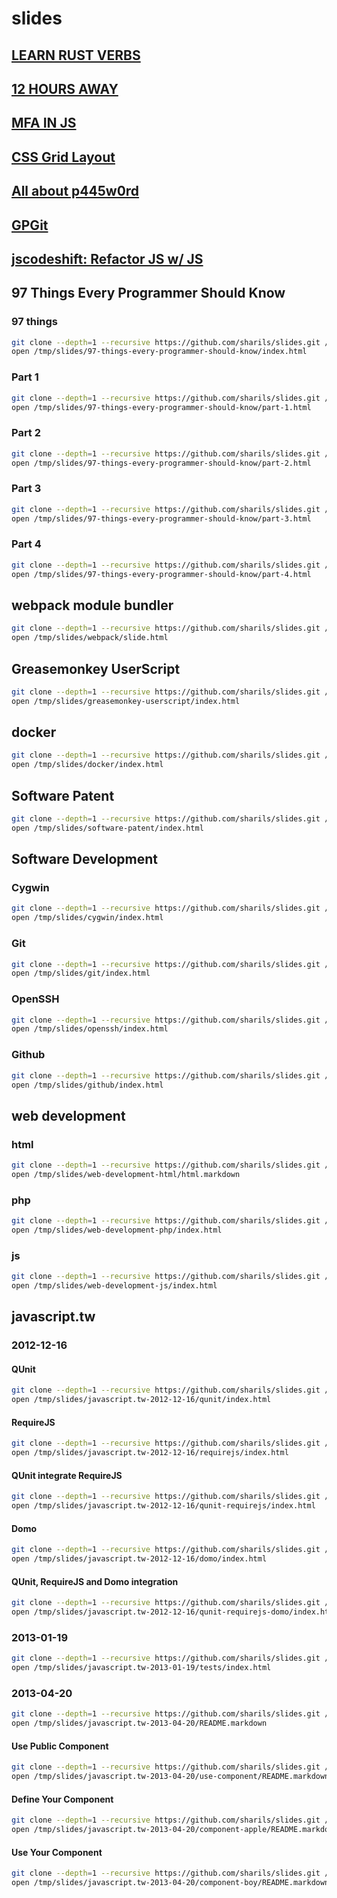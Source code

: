 # slides

## [LEARN RUST VERBS](./20220731-learn-rust-verbs "LEARN RUST VERBS")

## [12 HOURS AWAY](./20201017-12-hours-away "12 HOURS AWAY")

## [MFA IN JS](./20181117-mfa-in-js "MFA IN JS")

## [CSS Grid Layout](./20180831-css-grid-layout "CSS Grid Layout")

## [All about p445w0rd](./20180413-all-about-p455w0rd "All about p445w0rd")

## [GPGit](./20180609-gpgit "GPGit")

## [jscodeshift: Refactor JS w/ JS](./20171105-jscodeshift-refactor-js-with-js/ "jscodeshift: Refactor JS w/ JS")

## 97 Things Every Programmer Should Know

### 97 things

```sh
git clone --depth=1 --recursive https://github.com/sharils/slides.git /tmp/slides/
open /tmp/slides/97-things-every-programmer-should-know/index.html
```

### Part 1

```sh
git clone --depth=1 --recursive https://github.com/sharils/slides.git /tmp/slides/
open /tmp/slides/97-things-every-programmer-should-know/part-1.html
```

### Part 2

```sh
git clone --depth=1 --recursive https://github.com/sharils/slides.git /tmp/slides/
open /tmp/slides/97-things-every-programmer-should-know/part-2.html
```

### Part 3

```sh
git clone --depth=1 --recursive https://github.com/sharils/slides.git /tmp/slides/
open /tmp/slides/97-things-every-programmer-should-know/part-3.html
```

### Part 4

```sh
git clone --depth=1 --recursive https://github.com/sharils/slides.git /tmp/slides/
open /tmp/slides/97-things-every-programmer-should-know/part-4.html
```

## webpack module bundler

```sh
git clone --depth=1 --recursive https://github.com/sharils/slides.git /tmp/slides/
open /tmp/slides/webpack/slide.html
```

## Greasemonkey UserScript

```sh
git clone --depth=1 --recursive https://github.com/sharils/slides.git /tmp/slides/
open /tmp/slides/greasemonkey-userscript/index.html
```

## docker

```sh
git clone --depth=1 --recursive https://github.com/sharils/slides.git /tmp/slides/
open /tmp/slides/docker/index.html
```

## Software Patent

```sh
git clone --depth=1 --recursive https://github.com/sharils/slides.git /tmp/slides/
open /tmp/slides/software-patent/index.html
```

## Software Development

### Cygwin

```sh
git clone --depth=1 --recursive https://github.com/sharils/slides.git /tmp/slides/
open /tmp/slides/cygwin/index.html
```

### Git

```sh
git clone --depth=1 --recursive https://github.com/sharils/slides.git /tmp/slides/
open /tmp/slides/git/index.html
```

### OpenSSH

```sh
git clone --depth=1 --recursive https://github.com/sharils/slides.git /tmp/slides/
open /tmp/slides/openssh/index.html
```

### Github

```sh
git clone --depth=1 --recursive https://github.com/sharils/slides.git /tmp/slides/
open /tmp/slides/github/index.html
```

## web development

### html

```sh
git clone --depth=1 --recursive https://github.com/sharils/slides.git /tmp/slides/
open /tmp/slides/web-development-html/html.markdown
```

### php

```sh
git clone --depth=1 --recursive https://github.com/sharils/slides.git /tmp/slides/
open /tmp/slides/web-development-php/index.html
```

### js

```sh
git clone --depth=1 --recursive https://github.com/sharils/slides.git /tmp/slides/
open /tmp/slides/web-development-js/index.html
```

## javascript.tw

### 2012-12-16

#### QUnit

```sh
git clone --depth=1 --recursive https://github.com/sharils/slides.git /tmp/slides/
open /tmp/slides/javascript.tw-2012-12-16/qunit/index.html
```

#### RequireJS

```sh
git clone --depth=1 --recursive https://github.com/sharils/slides.git /tmp/slides/
open /tmp/slides/javascript.tw-2012-12-16/requirejs/index.html
```

#### QUnit integrate RequireJS

```sh
git clone --depth=1 --recursive https://github.com/sharils/slides.git /tmp/slides/
open /tmp/slides/javascript.tw-2012-12-16/qunit-requirejs/index.html
```

#### Domo

```sh
git clone --depth=1 --recursive https://github.com/sharils/slides.git /tmp/slides/
open /tmp/slides/javascript.tw-2012-12-16/domo/index.html
```

#### QUnit, RequireJS and Domo integration

```sh
git clone --depth=1 --recursive https://github.com/sharils/slides.git /tmp/slides/
open /tmp/slides/javascript.tw-2012-12-16/qunit-requirejs-domo/index.html
```

### 2013-01-19

```sh
git clone --depth=1 --recursive https://github.com/sharils/slides.git /tmp/slides/
open /tmp/slides/javascript.tw-2013-01-19/tests/index.html
```

### 2013-04-20

```sh
git clone --depth=1 --recursive https://github.com/sharils/slides.git /tmp/slides/
open /tmp/slides/javascript.tw-2013-04-20/README.markdown
```

#### Use Public Component

```sh
git clone --depth=1 --recursive https://github.com/sharils/slides.git /tmp/slides/
open /tmp/slides/javascript.tw-2013-04-20/use-component/README.markdown
```

#### Define Your Component

```sh
git clone --depth=1 --recursive https://github.com/sharils/slides.git /tmp/slides/
open /tmp/slides/javascript.tw-2013-04-20/component-apple/README.markdown
```

#### Use Your Component

```sh
git clone --depth=1 --recursive https://github.com/sharils/slides.git /tmp/slides/
open /tmp/slides/javascript.tw-2013-04-20/component-boy/README.markdown
```
